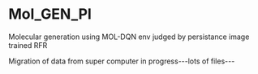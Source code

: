 # Mol_GEN_PI
Molecular generation using MOL-DQN env judged by persistance image trained RFR


Migration of data from super computer in progress---lots of files---
